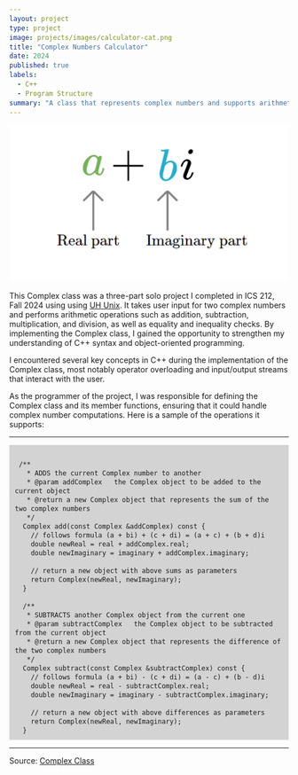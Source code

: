 ```yaml
---
layout: project
type: project
image: projects/images/calculator-cat.png
title: "Complex Numbers Calculator"
date: 2024
published: true
labels:
  - C++
  - Program Structure
summary: "A class that represents complex numbers and supports arithmetic operations using operator overloading."
---
```


<div style="text-align: center;">
  <img class="img-fluid" src="../projects/images/complex-num.png">
</div>

This Complex class was a three-part solo project I completed in ICS 212, Fall 2024 using using [UH Unix](https://www2.hawaii.edu/~rnarayan/ics212/main_sub/uhunix.html). It takes user input for two complex numbers and performs arithmetic operations such as addition, subtraction, multiplication, and division, as well as equality and inequality checks. By implementing the Complex class, I gained the opportunity to strengthen my understanding of C++ syntax and object-oriented programming.

I encountered several key concepts in C++ during the implementation of the Complex class, most notably operator overloading and input/output streams that interact with the user.

As the programmer of the project, I was responsible for defining the Complex class and its member functions, ensuring that it could handle complex number computations. Here is a sample of the operations it supports:

<hr>

<pre style="background-color: lightgrey; white: white; padding: 10px;"><code>
 /**
   * ADDS the current Complex number to another
   * @param addComplex   the Complex object to be added to the current object
   * @return a new Complex object that represents the sum of the two complex numbers  
   */
  Complex add(const Complex &addComplex) const {
    // follows formula (a + bi) + (c + di) = (a + c) + (b + d)i
    double newReal = real + addComplex.real;
    double newImaginary = imaginary + addComplex.imaginary;

    // return a new object with above sums as parameters
    return Complex(newReal, newImaginary);
  }

  /**
   * SUBTRACTS another Complex object from the current one
   * @param subtractComplex   the Complex object to be subtracted from the current object
   * @return a new Complex object that represents the difference of the two complex numbers
   */
  Complex subtract(const Complex &subtractComplex) const {
    // follows formula (a + bi) - (c + di) = (a - c) + (b - d)i
    double newReal = real - subtractComplex.real;
    double newImaginary = imaginary - subtractComplex.imaginary;

    // return a new object with above differences as parameters
    return Complex(newReal, newImaginary);
  }
</code></pre>

<hr>

Source: <a href="https://github.com/jasminequach/complex-numbers-calculator"><i class="large github icon "></i>Complex Class</a>
